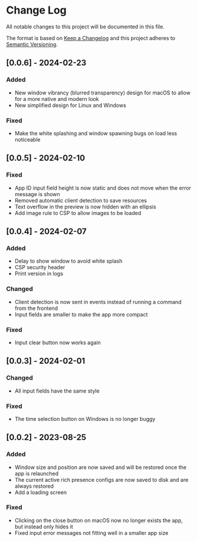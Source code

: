 
# Change Log
All notable changes to this project will be documented in this file.
 
The format is based on [Keep a Changelog](http://keepachangelog.com/)
and this project adheres to [Semantic Versioning](http://semver.org/).

## [0.0.6] - 2024-02-23

### Added

- New window vibrancy (blurred transparency) design for macOS to allow for a more native and modern look
- New simplified design for Linux and Windows

### Fixed

- Make the white splashing and window spawning bugs on load less noticeable

## [0.0.5] - 2024-02-10

### Fixed

- App ID input field height is now static and does not move when the error message is shown
- Removed automatic client detection to save resources
- Text overflow in the preview is now hidden with an ellipsis
- Add image rule to CSP to allow images to be loaded
 
## [0.0.4] - 2024-02-07
 
### Added

- Delay to show window to avoid white splash
- CSP security header
- Print version in logs
 
### Changed

- Client detection is now sent in events instead of running a command from the frontend
- Input fields are smaller to make the app more compact
 
### Fixed
 
- Input clear button now works again
 
## [0.0.3] - 2024-02-01
 
### Changed
  
- All input fields have the same style

### Fixed
 
- The time selection button on Windows is no longer buggy
 
## [0.0.2] - 2023-08-25
 
### Added

- Window size and position are now saved and will be restored once the app is relaunched
- The current active rich presence configs are now saved to disk and are always restored
- Add a loading screen
 
### Fixed
 
- Clicking on the close button on macOS now no longer exists the app, but instead only hides it
- Fixed input error messages not fitting well in a smaller app size